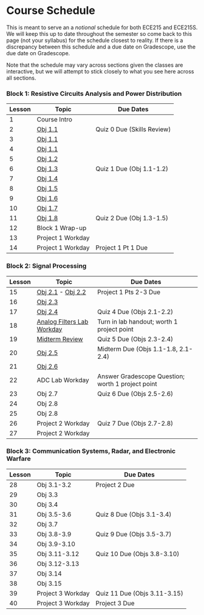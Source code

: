 # Course Schedule

This is meant to serve an a _notional_ schedule for both ECE215 and ECE215S. We will keep this up to date throughout the semester so come back to this page (not your syllabus) for the schedule closest to reality. If there is a discrepancy between this schedule and a due date on Gradescope, use the due date on Gradescope. 

Note that the schedule may vary across sections given the classes are interactive, but we will attempt to stick closely to what you see here across all sections.  

 ### Block 1: Resistive Circuits Analysis and Power Distribution  
| Lesson | Topic | Due Dates |
|----------|----------|----------|
| 1 | Course Intro |  |  
| 2 | [Obj 1.1](Block1Reading/Obj01/ECE215_Obj01_Reading) | Quiz 0 Due (Skills Review) |
| 3 | [Obj 1.1](Block1Reading/Obj01/ECE215_Obj01_Reading) |  |  
| 4 | [Obj 1.1](Block1Reading/Obj01/ECE215_Obj01_Reading)  |   |  
| 5 | [Obj 1.2](Block1Reading/Obj02/ECE215_Obj02_Reading) |   |  
| 6 | [Obj 1.3](Block1Reading/Obj03/ECE215_Obj03_Reading) | Quiz 1 Due (Obj 1.1-1.2)  |  
| 7 | [Obj 1.4](https://control.com/technical-articles/active-power-reactive-power-apparent-power-and-the-role-of-power-factor/) |  |  
| 8 | [Obj 1.5](Block1Reading/Obj05/ECE215_Obj05_Reading) |   |  
| 9 | [Obj 1.6](Block1Reading/Obj06/ECE215_Obj06_Reading) |   |
| 10 | [Obj 1.7](Block1Reading/Obj07/ECE215_Obj07_Reading) |   |
| 11 | [Obj 1.8](Block1Reading/Obj08/ECE215_Obj08_Reading) | Quiz 2 Due (Obj 1.3-1.5)   |
| 12 | Block 1 Wrap-up |   |
| 13 | Project 1 Workday |   |
| 14 | Project 1 Workday | Project 1 Pt 1 Due  |

### Block 2: Signal Processing
| Lesson | Topic | Due Dates |
|----------|----------|----------|
| 15 | [Obj 2.1](Block2Reading/Obj01/ECE215_B2_Obj01_Reading) - [Obj 2.2](Block2Reading/Obj02/ECE215_B2_Obj02_Reading) | Project 1 Pts 2-3 Due | 
| 16 | [Obj 2.3](Block2Reading/Obj03/ECE215_B2_Obj03_Reading) |  |
| 17 | [Obj 2.4](Block2Reading/Obj04/ECE215_B2_Obj04_Reading) | Quiz 4 Due (Objs 2.1-2.2) |
| 18 | [Analog Filters Lab Workday](_static/ECE215_AnalogFilterLab.pdf) | Turn in lab handout; worth 1 project point |
| 19 | [Midterm Review](_static/ECE215_Midterm_Equation_Sheet.pdf) | Quiz 5 Due (Objs 2.3-2.4) |
| 20 | [Obj 2.5](Block2Reading/Obj05/ECE215_B2_Obj05_Reading) | Midterm Due (Objs 1.1-1.8, 2.1-2.4) |
| 21 | [Obj 2.6](Block2Reading/Obj06/ECE215_B2_Obj06_Reading) |  |
| 22 | ADC Lab Workday | Answer Gradescope Question; worth 1 project point |
| 23 | Obj 2.7 | Quiz 6 Due (Objs 2.5-2.6) |
| 24 | Obj 2.8 |  |
| 25 | Obj 2.8 |  |
| 26 | Project 2 Workday | Quiz 7 Due (Objs 2.7-2.8) |
| 27 | Project 2 Workday |   |

### Block 3: Communication Systems, Radar, and Electronic Warfare
| Lesson | Topic | Due Dates |
|----------|----------|----------|
| 28 | Obj 3.1-3.2 | Project 2 Due | 
| 29 | Obj 3.3 |  |
| 30 | Obj 3.4 |  |
| 31 | Obj 3.5-3.6 | Quiz 8 Due (Objs 3.1-3.4) |
| 32 | Obj 3.7 |  |
| 33 | Obj 3.8-3.9 | Quiz 9 Due (Objs 3.5-3.7) |
| 34 | Obj 3.9-3.10 |  |
| 35 | Obj 3.11-3.12 | Quiz 10 Due (Objs 3.8-3.10) |
| 36 | Obj 3.12-3.13 |  |
| 37 | Obj 3.14 |  |
| 38 | Obj 3.15 |  |
| 39 | Project 3 Workday | Quiz 11 Due (Objs 3.11-3.15) |
| 40 | Project 3 Workday | Project 3 Due |


